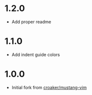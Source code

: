 # 1.2.0
* Add proper readme

# 1.1.0
* Add indent guide colors

# 1.0.0
* Initial fork from [croaker/mustang-vim](https://github.com/croaker/mustang-vim)
